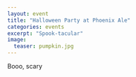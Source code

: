 ```yaml
---
layout: event
title: "Halloween Party at Phoenix Ale"
categories: events
excerpt: "Spook-tacular"
image:
  teaser: pumpkin.jpg
---
```


Booo, scary

